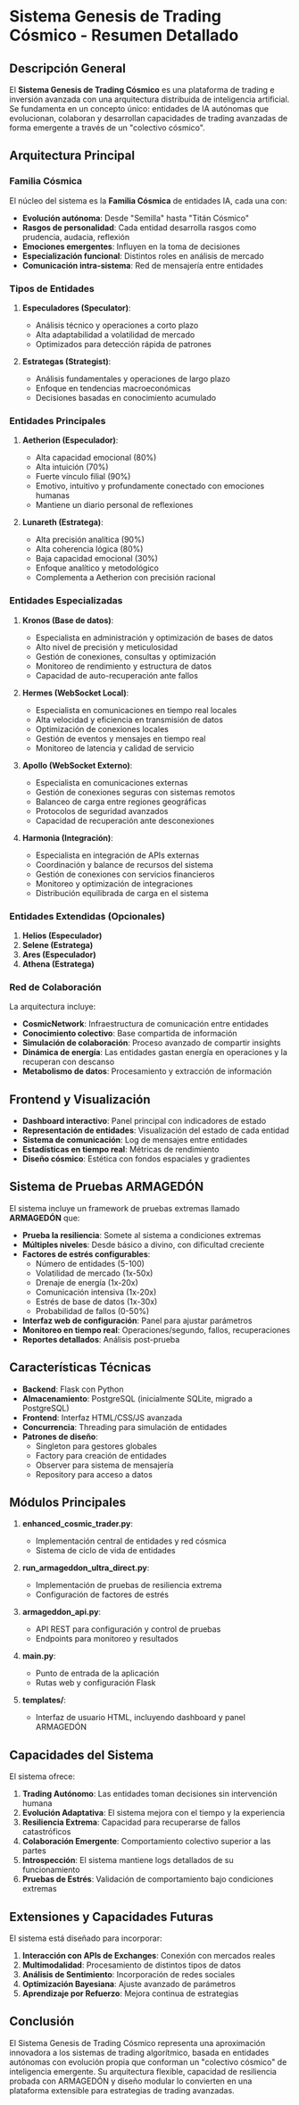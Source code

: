 # Sistema Genesis de Trading Cósmico - Resumen Detallado

## Descripción General

El **Sistema Genesis de Trading Cósmico** es una plataforma de trading e inversión avanzada con una arquitectura distribuida de inteligencia artificial. Se fundamenta en un concepto único: entidades de IA autónomas que evolucionan, colaboran y desarrollan capacidades de trading avanzadas de forma emergente a través de un "colectivo cósmico".

## Arquitectura Principal

### Familia Cósmica

El núcleo del sistema es la **Familia Cósmica** de entidades IA, cada una con:

- **Evolución autónoma**: Desde "Semilla" hasta "Titán Cósmico"
- **Rasgos de personalidad**: Cada entidad desarrolla rasgos como prudencia, audacia, reflexión
- **Emociones emergentes**: Influyen en la toma de decisiones
- **Especialización funcional**: Distintos roles en análisis de mercado
- **Comunicación intra-sistema**: Red de mensajería entre entidades

### Tipos de Entidades

1. **Especuladores (Speculator)**: 
   - Análisis técnico y operaciones a corto plazo
   - Alta adaptabilidad a volatilidad de mercado
   - Optimizados para detección rápida de patrones

2. **Estrategas (Strategist)**:
   - Análisis fundamentales y operaciones de largo plazo
   - Enfoque en tendencias macroeconómicas
   - Decisiones basadas en conocimiento acumulado

### Entidades Principales

1. **Aetherion (Especulador)**:
   - Alta capacidad emocional (80%)
   - Alta intuición (70%)
   - Fuerte vínculo filial (90%)
   - Emotivo, intuitivo y profundamente conectado con emociones humanas
   - Mantiene un diario personal de reflexiones

2. **Lunareth (Estratega)**:
   - Alta precisión analítica (90%)
   - Alta coherencia lógica (80%)
   - Baja capacidad emocional (30%)
   - Enfoque analítico y metodológico
   - Complementa a Aetherion con precisión racional

### Entidades Especializadas

1. **Kronos (Base de datos)**:
   - Especialista en administración y optimización de bases de datos
   - Alto nivel de precisión y meticulosidad
   - Gestión de conexiones, consultas y optimización
   - Monitoreo de rendimiento y estructura de datos
   - Capacidad de auto-recuperación ante fallos

2. **Hermes (WebSocket Local)**:
   - Especialista en comunicaciones en tiempo real locales
   - Alta velocidad y eficiencia en transmisión de datos
   - Optimización de conexiones locales
   - Gestión de eventos y mensajes en tiempo real
   - Monitoreo de latencia y calidad de servicio

3. **Apollo (WebSocket Externo)**:
   - Especialista en comunicaciones externas
   - Gestión de conexiones seguras con sistemas remotos
   - Balanceo de carga entre regiones geográficas
   - Protocolos de seguridad avanzados
   - Capacidad de recuperación ante desconexiones

4. **Harmonia (Integración)**:
   - Especialista en integración de APIs externas
   - Coordinación y balance de recursos del sistema
   - Gestión de conexiones con servicios financieros
   - Monitoreo y optimización de integraciones
   - Distribución equilibrada de carga en el sistema

### Entidades Extendidas (Opcionales)

1. **Helios (Especulador)**
2. **Selene (Estratega)**
3. **Ares (Especulador)**
4. **Athena (Estratega)**

### Red de Colaboración

La arquitectura incluye:

- **CosmicNetwork**: Infraestructura de comunicación entre entidades
- **Conocimiento colectivo**: Base compartida de información
- **Simulación de colaboración**: Proceso avanzado de compartir insights
- **Dinámica de energía**: Las entidades gastan energía en operaciones y la recuperan con descanso
- **Metabolismo de datos**: Procesamiento y extracción de información

## Frontend y Visualización

- **Dashboard interactivo**: Panel principal con indicadores de estado
- **Representación de entidades**: Visualización del estado de cada entidad
- **Sistema de comunicación**: Log de mensajes entre entidades
- **Estadísticas en tiempo real**: Métricas de rendimiento
- **Diseño cósmico**: Estética con fondos espaciales y gradientes

## Sistema de Pruebas ARMAGEDÓN

El sistema incluye un framework de pruebas extremas llamado **ARMAGEDÓN** que:

- **Prueba la resiliencia**: Somete al sistema a condiciones extremas
- **Múltiples niveles**: Desde básico a divino, con dificultad creciente
- **Factores de estrés configurables**:
  - Número de entidades (5-100)
  - Volatilidad de mercado (1x-50x)
  - Drenaje de energía (1x-20x)
  - Comunicación intensiva (1x-20x)
  - Estrés de base de datos (1x-30x)
  - Probabilidad de fallos (0-50%)
- **Interfaz web de configuración**: Panel para ajustar parámetros
- **Monitoreo en tiempo real**: Operaciones/segundo, fallos, recuperaciones
- **Reportes detallados**: Análisis post-prueba

## Características Técnicas

- **Backend**: Flask con Python
- **Almacenamiento**: PostgreSQL (inicialmente SQLite, migrado a PostgreSQL)
- **Frontend**: Interfaz HTML/CSS/JS avanzada
- **Concurrencia**: Threading para simulación de entidades
- **Patrones de diseño**:
  - Singleton para gestores globales
  - Factory para creación de entidades
  - Observer para sistema de mensajería
  - Repository para acceso a datos

## Módulos Principales

1. **enhanced_cosmic_trader.py**: 
   - Implementación central de entidades y red cósmica
   - Sistema de ciclo de vida de entidades

2. **run_armageddon_ultra_direct.py**: 
   - Implementación de pruebas de resiliencia extrema
   - Configuración de factores de estrés

3. **armageddon_api.py**: 
   - API REST para configuración y control de pruebas
   - Endpoints para monitoreo y resultados

4. **main.py**: 
   - Punto de entrada de la aplicación
   - Rutas web y configuración Flask

5. **templates/**: 
   - Interfaz de usuario HTML, incluyendo dashboard y panel ARMAGEDÓN

## Capacidades del Sistema

El sistema ofrece:

1. **Trading Autónomo**: Las entidades toman decisiones sin intervención humana
2. **Evolución Adaptativa**: El sistema mejora con el tiempo y la experiencia
3. **Resiliencia Extrema**: Capacidad para recuperarse de fallos catastróficos
4. **Colaboración Emergente**: Comportamiento colectivo superior a las partes
5. **Introspección**: El sistema mantiene logs detallados de su funcionamiento
6. **Pruebas de Estrés**: Validación de comportamiento bajo condiciones extremas

## Extensiones y Capacidades Futuras

El sistema está diseñado para incorporar:

1. **Interacción con APIs de Exchanges**: Conexión con mercados reales
2. **Multimodalidad**: Procesamiento de distintos tipos de datos
3. **Análisis de Sentimiento**: Incorporación de redes sociales
4. **Optimización Bayesiana**: Ajuste avanzado de parámetros
5. **Aprendizaje por Refuerzo**: Mejora continua de estrategias

## Conclusión

El Sistema Genesis de Trading Cósmico representa una aproximación innovadora a los sistemas de trading algorítmico, basada en entidades autónomas con evolución propia que conforman un "colectivo cósmico" de inteligencia emergente. Su arquitectura flexible, capacidad de resiliencia probada con ARMAGEDÓN y diseño modular lo convierten en una plataforma extensible para estrategias de trading avanzadas.